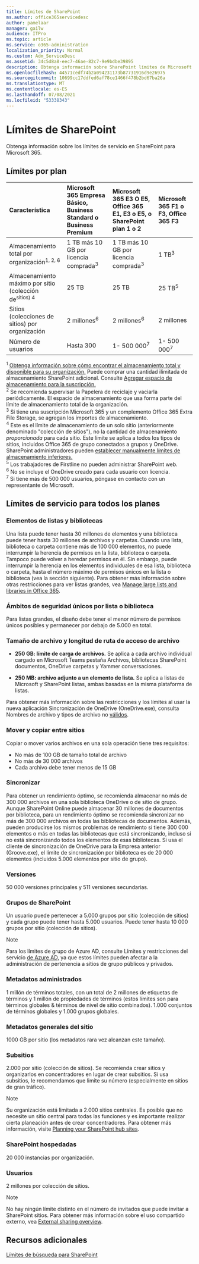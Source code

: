 ```yaml
---
title: Límites de SharePoint
ms.author: office365servicedesc
author: pamelaar
manager: gailw
audience: ITPro
ms.topic: article
ms.service: o365-administration
localization_priority: Normal
ms.custom: Adm_ServiceDesc
ms.assetid: 34c5d8a8-eec7-46ae-82c7-9e9bdbe39895
description: Obtenga información sobre SharePoint límites de Microsoft 365 y planes independientes.
ms.openlocfilehash: 44571cedf74b2a094231173b87731916d9e26975
ms.sourcegitcommit: 10699cc17ddfed6af78ce1466f478b2bd67ba26a
ms.translationtype: MT
ms.contentlocale: es-ES
ms.lasthandoff: 07/08/2021
ms.locfileid: "53338343"
---
```

# <a name="sharepoint-limits"></a>Límites de SharePoint

Obtenga información sobre los límites de servicio en SharePoint para Microsoft 365.
  
## <a name="limits-by-plan"></a>Límites por plan 

| Característica | Microsoft 365 Empresa Básico, Business Standard o Business Premium | Microsoft 365 E3 O E5, Office 365 E1, E3 o E5, o SharePoint plan 1 o 2 | Microsoft 365 F1 o F3, Office 365 F3 |
|:-----|:-----|:-----|:-----|
|Almacenamiento total por organización<sup>1, 2, 6</sup> <br/> |1 TB más 10 GB por licencia comprada<sup>3</sup>  <br/> |1 TB más 10 GB por licencia comprada<sup>3</sup> <br/> |1 TB<sup>3</sup> <br/> |
|Almacenamiento máximo por sitio (colección de<sup>sitios) 4</sup><br/> |25 TB <br/> |25 TB <br/> |25 TB<sup>5</sup> <br/> |
|Sitios (colecciones de sitios) por organización  <br/> |2 millones<sup>6</sup> <br/> |2 millones<sup>6</sup> <br/> |2 millones<br/> |
|Número de usuarios  <br/> |Hasta 300  <br/> |1- 500 000<sup>7</sup> <br/> |1- 500 000<sup>7</sup> <br/> |
   
<sup>1</sup> [Obtenga información sobre cómo encontrar el almacenamiento total y disponible para su organización.](/sharepoint/manage-site-collection-storage-limits) Puede comprar una cantidad ilimitada de almacenamiento SharePoint adicional. Consulte [Agregar espacio de almacenamiento para la suscripción.](/office365/admin/subscriptions-and-billing/add-storage-space) 
<br/><sup>2</sup> Se recomienda supervisar la Papelera de reciclaje y vaciarla periódicamente. El espacio de almacenamiento que usa forma parte del límite de almacenamiento total de la organización. 
<br/> <sup>3</sup> Si tiene una suscripción Microsoft 365 y un complemento Office 365 Extra File Storage, se agregan los importes de almacenamiento. 
<br/> <sup>4</sup> Este es el límite *de* almacenamiento de un solo sitio (anteriormente denominado "colección de sitios"), no la cantidad de almacenamiento *proporcionada* para cada sitio. Este límite se aplica a todos los tipos de sitios, incluidos Office 365 de grupo conectados a grupos y OneDrive. SharePoint administradores pueden [establecer manualmente límites de almacenamiento inferiores.](/sharepoint/manage-site-collection-storage-limits#manage-individual-site-storage-limits) 
<br/> <sup>5</sup> Los trabajadores de Firstline no pueden administrar SharePoint web. 
<br/> <sup>6</sup> No se incluye el OneDrive creado para cada usuario con licencia. 
<br/> <sup>7</sup> Si tiene más de 500 000 usuarios, póngase en contacto con un representante de Microsoft. 
  
## <a name="service-limits-for-all-plans"></a>Límites de servicio para todos los planes

### <a name="items-in-lists-and-libraries"></a>Elementos de listas y bibliotecas

Una lista puede tener hasta 30 millones de elementos y una biblioteca puede tener hasta 30 millones de archivos y carpetas. Cuando una lista, biblioteca o carpeta contiene más de 100 000 elementos, no puede interrumpir la herencia de permisos en la lista, biblioteca o carpeta. Tampoco puede volver a heredar permisos en él. Sin embargo, puede interrumpir la herencia en los elementos individuales de esa lista, biblioteca o carpeta, hasta el número máximo de permisos únicos en la lista o biblioteca (vea la sección siguiente). Para obtener más información sobre otras restricciones para ver listas grandes, vea [Manage large lists and libraries in Office 365](https://support.office.com/article/b4038448-ec0e-49b7-b853-679d3d8fb784).

### <a name="unique-security-scopes-per-list-or-library"></a>Ámbitos de seguridad únicos por lista o biblioteca

Para listas grandes, el diseño debe tener el menor número de permisos únicos posibles y permanecer por debajo de 5.000 en total.

### <a name="file-size-and-file-path-length"></a>Tamaño de archivo y longitud de ruta de acceso de archivo

- **250 GB: límite de carga de archivos.** Se aplica a cada archivo individual cargado en Microsoft Teams pestaña Archivos, bibliotecas SharePoint documentos, OneDrive carpetas y Yammer conversaciones.

- **250 MB: archivo adjunto a un elemento de lista.** Se aplica a listas de Microsoft y SharePoint listas, ambas basadas en la misma plataforma de listas.

Para obtener más información sobre las restricciones y los límites al usar la nueva aplicación Sincronización de OneDrive (OneDrive.exe), consulta Nombres de archivo y tipos de archivo no [válidos](https://support.office.com/article/64883a5d-228e-48f5-b3d2-eb39e07630fa).

### <a name="moving-and-copying-across-sites"></a>Mover y copiar entre sitios

Copiar o mover varios archivos en una sola operación tiene tres requisitos:

- No más de 100 GB de tamaño total de archivo
- No más de 30 000 archivos
- Cada archivo debe tener menos de 15 GB

### <a name="sync"></a>Sincronizar

Para obtener un rendimiento óptimo, se recomienda almacenar no más de 300 000 archivos en una sola biblioteca OneDrive o de sitio de grupo. Aunque SharePoint Online puede almacenar 30 millones de documentos por biblioteca, para un rendimiento óptimo se recomienda sincronizar no más de 300 000 archivos en todas las bibliotecas de documentos. Además, pueden producirse los mismos problemas de rendimiento si tiene 300 000 elementos o más en todas las bibliotecas que está sincronizando, incluso si no está sincronizando todos los elementos de esas bibliotecas. Si usa el cliente de sincronización de OneDrive para la Empresa anterior (Groove.exe), el límite de sincronización por biblioteca es de 20 000 elementos (incluidos 5.000 elementos por sitio de grupo).

### <a name="versions"></a>Versiones

50 000 versiones principales y 511 versiones secundarias.

### <a name="sharepoint-groups"></a>Grupos de SharePoint

Un usuario puede pertenecer a 5.000 grupos por sitio (colección de sitios) y cada grupo puede tener hasta 5.000 usuarios. Puede tener hasta 10 000 grupos por sitio (colección de sitios).

> [!NOTE]
> Para los límites de grupo de Azure AD, consulte Límites y restricciones del servicio [de Azure AD,](/azure/active-directory/users-groups-roles/directory-service-limits-restrictions) ya que estos límites pueden afectar a la administración de pertenencia a sitios de grupo públicos y privados.

### <a name="managed-metadata"></a>Metadatos administrados

1 millón de términos totales, con un total de 2 millones de etiquetas de términos y 1 millón de propiedades de términos (estos límites son para términos globales & términos de nivel de sitio combinados). 1.000 conjuntos de términos globales y 1.000 grupos globales.

### <a name="overall-site-metadata"></a>Metadatos generales del sitio

1000 GB por sitio (los metadatos rara vez alcanzan este tamaño).

### <a name="subsites"></a>Subsitios

2.000 por sitio (colección de sitios). Se recomienda crear sitios y organizarlos en concentradores en lugar de crear subsitios. Si usa subsitios, le recomendamos que limite su número (especialmente en sitios de gran tráfico).

> [!NOTE]
> Su organización está limitada a 2.000 sitios centrales. Es posible que no necesite un sitio central para todas las funciones y es importante realizar cierta planeación antes de crear concentradores. Para obtener más información, visite [Planning your SharePoint hub sites](/sharepoint/planning-hub-sites).

### <a name="sharepoint-hosted-applications"></a>SharePoint hospedadas

20 000 instancias por organización.

### <a name="users"></a>Usuarios

2 millones por colección de sitios.

> [!NOTE]
> No hay ningún límite distinto en el número de invitados que puede invitar a SharePoint sitios. Para obtener más información sobre el uso compartido externo, vea [External sharing overview](/sharepoint/external-sharing-overview).

## <a name="see-also"></a>Recursos adicionales

[Límites de búsqueda para SharePoint](/sharepoint/search-limits)